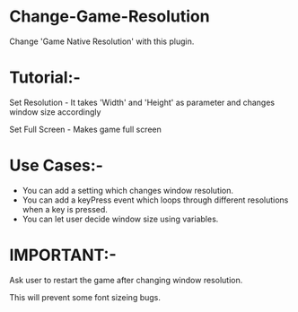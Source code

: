 # Change-Game-Resolution
Change 'Game Native Resolution' with this plugin.

# Tutorial:-
Set Resolution - It takes 'Width' and 'Height' as parameter and changes window size accordingly

Set Full Screen - Makes game full screen

# Use Cases:-
- You can add a setting which changes window resolution.
- You can add a keyPress event which loops through different resolutions when a key is pressed.
- You can let user decide window size using variables.

# IMPORTANT:-
Ask user to restart the game after changing window resolution.

This will prevent some font sizeing bugs.
